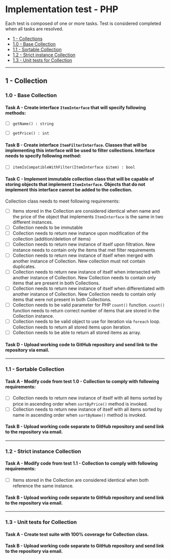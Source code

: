 # Implementation test - PHP

Each test is composed of one or more tasks. Test is considered completed when all tasks are resolved.

- [1 - Collections](#1---collection)
 - [1.0 - Base Collection](#10---base-collection)
 - [1.1 - Sortable Collection](#11---sortable-collection)
 - [1.2 - Strict instance Collection](#12---strict-instance-collection)
 - [1.3 - Unit tests for Collection](#13---unit-tests-for-collection)

***
## 1 - Collection
### 1.0 - Base Collection
#### Task A - Create interface `ItemInterface` that will specify following methods:

- [ ] `getName() : string`
- [ ] `getPrice() : int`


#### Task B - Create interface `ItemFilterInterface`. Classes that will be implementing this interface will be used to filter collections. Interface needs to specify following method:

- [ ] `itemIsCompatibleWithFilter(ItemInterface $item) : bool`

#### Task C - Implement immutable collection class that will be capable of storing objects that implement `ItemInterface`. Objects that do not implement this interface cannot be added to the collection.



Collection class needs to meet following requirements: 

- [ ] Items stored in the Collection are considered identical when name and the price of the object that implements `ItemInterface` is the same in two different instances.
- [ ] Collection needs to be immutable
- [ ] Collection needs to return new instance upon modification of the collection (addition/deletion of items)
- [ ] Collection needs to return new instance of itself upon filtration. New instance needs to contain only the items that met filter requirements
- [ ] Collection needs to return new instance of itself when merged with another instance of Collection. New collection must not contain duplicates.
- [ ] Collection needs to return new instance of itself when intersected with another instance of Collection. New Collection needs to contain only items that are present in both Collections.
- [ ] Collection needs to return new instance of itself when differentiated with another instance of Collection. New Collection needs to contain only items that were not present in both Collections.
- [ ] Collection needs to be valid parameter for PHP `count()` function. `count()` function needs to return correct number of items that are stored in the Collection instance.
- [ ] Collection needs to be valid object to use for iteration via `foreach` loop. Collection needs to return all stored items upon iteration.
- [ ] Collection needs to be able to return all stored items as array.

#### Task D - Upload working code to GitHub repository and send link to the repository via email.
***
### 1.1 - Sortable Collection

#### Task A - Modify code from test 1.0 - Collection to comply with following requirements:

- [ ] Collection needs to return new instance of itself with all items sorted by price in ascending order when `sortByPrice()` method is invoked.
- [ ] Collection needs to return new instance of itself with all items sorted by name in ascending order when `sortByName()` method is invoked.

#### Task B - Upload working code separate to GitHub repository and send link to the repository via email.
***
### 1.2 - Strict instance Collection

#### Task A - Modify code from test 1.1 - Collection to comply with following requirements:

- [ ] Items stored in the Collection are considered identical when both reference the same instance.

#### Task B - Upload working code separate to GitHub repository and send link to the repository via email.

***

### 1.3 - Unit tests for Collection

#### Task A - Create test suite with 100% coverage for Collection class.

#### Task B - Upload working code separate to GitHub repository and send link to the repository via email.


 



